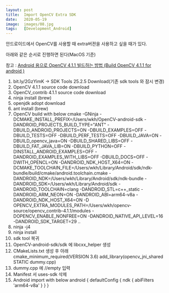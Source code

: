 ```yaml
---
layout: post
title:  Import OpenCV Extra SDK
date:   2020-05-19
image:  images/08.jpg
tags:   [Development_Android]
---
```


안드로이드에서 OpenCV를 사용할 때 extra버젼을 사용하고 싶을 때가 있다.

아래와 같은 순서로 진행하면 된다(MacOS 기준)

참고 : [Android 용으로 OpenCV 4.1.1 빌드하는 방법 (Build OpenCV 4.1.1 for android )](https://webnautes.tistory.com/1268) 

1. bit.ly/2GzYimK -> SDK Tools 25.2.5 Download(기존 sdk tools 와 잠시 변경)
2. OpenCV 4.1.1 source code download
3. OpenCV_contrib 4.1.1 source code download
4. ninja install (brew)
5. openjdk adopt download
6. ant install (brew)
7. OpenCV build with below 
cmake -GNinja -DCMAKE_INSTALL_PREFIX=/Users/wkh/OpenCV-android-sdk -DANDROID_PROJECTS_BUILD_TYPE="ANT" -DBUILD_ANDROID_PROJECTS=ON -DBUILD_EXAMPLES=OFF  -DBUILD_TESTS=OFF -DBUILD_PERF_TESTS=OFF -DBUILD_JAVA=ON -DBUILD_opencv_java=ON -DBUILD_SHARED_LIBS=OFF -DBUILD_FAT_JAVA_LIB=ON -DBUILD_PYTHON=OFF -DINSTALL_ANDROID_EXAMPLES=OFF -DANDROID_EXAMPLES_WITH_LIBS=OFF -DBUILD_DOCS=OFF -DWITH_OPENCL=ON -DANDROID_NDK_HOST_X64=ON -DCMAKE_TOOLCHAIN_FILE=/Users/wkh/Library/Android/sdk/ndk-bundle/build/cmake/android.toolchain.cmake -DANDROID_NDK=/Users/wkh/Library/Android/sdk/ndk-bundle -DANDROID_SDK=/Users/wkh/Library/Android/sdk -DANDROID_TOOLCHAIN=clang -DANDROID_STL=c++_static -DANDROID_ARM_NEON=ON -DANDROID_ABI=arm64-v8a -DANDROID_NDK_HOST_X64=ON -D OPENCV_EXTRA_MODULES_PATH=/Users/wkh/opencv-source/opencv_contrib-4.1.1/modules -DOPENCV_ENABLE_NONFREE=ON -DANDROID_NATIVE_API_LEVEL=16 -DANDROID_SDK_TARGET=29 ..
8. ninja -j4
9. ninja install
10. sdk tool 복귀
11. OpenCV-android-sdk/sdk 에 libcxx_helper 생성
12. CMakeLists.txt 생성 후 아래  
cmake_minimum_required(VERSION 3.6)
add_library(opencv_jni_shared STATIC dummy.cpp)
13. dummy.cpp 에 //empty 입력
14. Manifest 서 uses-sdk 삭제
15. Android import with below
android {
    defaultConfig {
        ndk {
            abiFilters 'arm64-v8a'
        }
    }
}